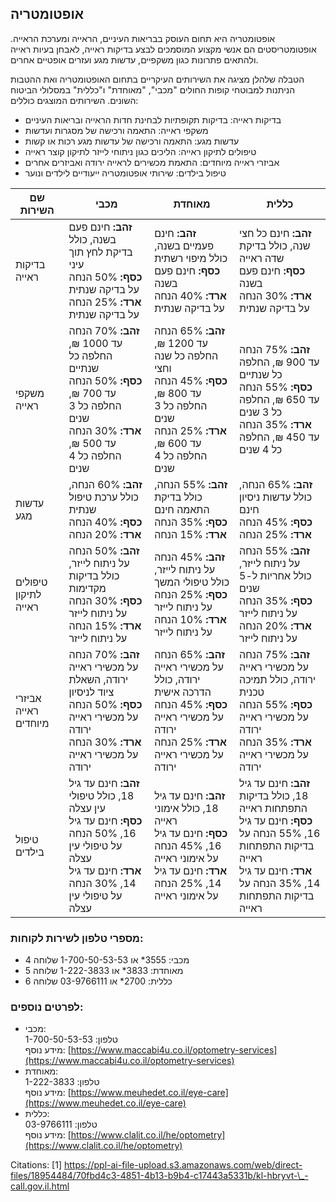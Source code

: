 ## אופטומטריה

אופטומטריה היא תחום העוסק בבריאות העיניים, הראייה ומערכת הראייה. אופטומטריסטים הם אנשי מקצוע המוסמכים לבצע בדיקות ראייה, לאבחן בעיות ראייה ולהתאים פתרונות כגון משקפיים, עדשות מגע ועזרים אופטיים אחרים.

הטבלה שלהלן מציגה את השירותים העיקריים בתחום האופטומטריה ואת ההטבות הניתנות למבוטחי קופות החולים "מכבי", "מאוחדת" ו"כללית" במסלולי הביטוח השונים. השירותים המוצגים כוללים:

*   בדיקות ראייה: בדיקות תקופתיות לבחינת חדות הראייה ובריאות העיניים
*   משקפי ראייה: התאמה ורכישה של מסגרות ועדשות
*   עדשות מגע: התאמה ורכישה של עדשות מגע רכות או קשות
*   טיפולים לתיקון ראייה: הליכים כגון ניתוחי לייזר לתיקון קוצר ראייה
*   אביזרי ראייה מיוחדים: התאמת מכשירים לראייה ירודה ואביזרים אחרים
*   טיפול בילדים: שירותי אופטומטריה ייעודיים לילדים ונוער

| שם השירות | מכבי | מאוחדת | כללית |
| --- | --- | --- | --- |
| בדיקות ראייה | **זהב:** חינם פעם בשנה, כולל בדיקת לחץ תוך עיני  <br>**כסף:** 50% הנחה על בדיקה שנתית  <br>**ארד:** 25% הנחה על בדיקה שנתית | **זהב:** חינם פעמיים בשנה, כולל מיפוי רשתית  <br>**כסף:** חינם פעם בשנה  <br>**ארד:** 40% הנחה על בדיקה שנתית | **זהב:** חינם כל חצי שנה, כולל בדיקת שדה ראייה  <br>**כסף:** חינם פעם בשנה  <br>**ארד:** 30% הנחה על בדיקה שנתית |
| משקפי ראייה | **זהב:** 70% הנחה עד 1000 ₪, החלפה כל שנתיים  <br>**כסף:** 50% הנחה עד 700 ₪, החלפה כל 3 שנים  <br>**ארד:** 30% הנחה עד 500 ₪, החלפה כל 4 שנים | **זהב:** 65% הנחה עד 1200 ₪, החלפה כל שנה וחצי  <br>**כסף:** 45% הנחה עד 800 ₪, החלפה כל 3 שנים  <br>**ארד:** 25% הנחה עד 600 ₪, החלפה כל 4 שנים | **זהב:** 75% הנחה עד 900 ₪, החלפה כל שנתיים  <br>**כסף:** 55% הנחה עד 650 ₪, החלפה כל 3 שנים  <br>**ארד:** 35% הנחה עד 450 ₪, החלפה כל 4 שנים |
| עדשות מגע | **זהב:** 60% הנחה, כולל ערכת טיפול שנתית  <br>**כסף:** 40% הנחה  <br>**ארד:** 20% הנחה | **זהב:** 55% הנחה, כולל בדיקת התאמה חינם  <br>**כסף:** 35% הנחה  <br>**ארד:** 15% הנחה | **זהב:** 65% הנחה, כולל עדשות ניסיון חינם  <br>**כסף:** 45% הנחה  <br>**ארד:** 25% הנחה |
| טיפולים לתיקון ראייה | **זהב:** 50% הנחה על ניתוח לייזר, כולל בדיקות מקדימות  <br>**כסף:** 30% הנחה על ניתוח לייזר  <br>**ארד:** 15% הנחה על ניתוח לייזר | **זהב:** 45% הנחה על ניתוח לייזר, כולל טיפולי המשך  <br>**כסף:** 25% הנחה על ניתוח לייזר  <br>**ארד:** 10% הנחה על ניתוח לייזר | **זהב:** 55% הנחה על ניתוח לייזר, כולל אחריות ל-5 שנים  <br>**כסף:** 35% הנחה על ניתוח לייזר  <br>**ארד:** 20% הנחה על ניתוח לייזר |
| אביזרי ראייה מיוחדים | **זהב:** 70% הנחה על מכשירי ראייה ירודה, השאלת ציוד לניסיון  <br>**כסף:** 50% הנחה על מכשירי ראייה ירודה  <br>**ארד:** 30% הנחה על מכשירי ראייה ירודה | **זהב:** 65% הנחה על מכשירי ראייה ירודה, כולל הדרכה אישית  <br>**כסף:** 45% הנחה על מכשירי ראייה ירודה  <br>**ארד:** 25% הנחה על מכשירי ראייה ירודה | **זהב:** 75% הנחה על מכשירי ראייה ירודה, כולל תמיכה טכנית  <br>**כסף:** 55% הנחה על מכשירי ראייה ירודה  <br>**ארד:** 35% הנחה על מכשירי ראייה ירודה |
| טיפול בילדים | **זהב:** חינם עד גיל 18, כולל טיפולי עין עצלה  <br>**כסף:** חינם עד גיל 16, 50% הנחה על טיפולי עין עצלה  <br>**ארד:** חינם עד גיל 14, 30% הנחה על טיפולי עין עצלה | **זהב:** חינם עד גיל 18, כולל אימוני ראייה  <br>**כסף:** חינם עד גיל 16, 45% הנחה על אימוני ראייה  <br>**ארד:** חינם עד גיל 14, 25% הנחה על אימוני ראייה | **זהב:** חינם עד גיל 18, כולל בדיקות התפתחות ראייה  <br>**כסף:** חינם עד גיל 16, 55% הנחה על בדיקות התפתחות ראייה  <br>**ארד:** חינם עד גיל 14, 35% הנחה על בדיקות התפתחות ראייה |

### מספרי טלפון לשירות לקוחות:

*   מכבי: 3555\* או 1-700-50-53-53 שלוחה 4
*   מאוחדת: 3833\* או 1-222-3833 שלוחה 5
*   כללית: 2700\* או 03-9766111 שלוחה 6

### לפרטים נוספים:

*   מכבי:  
    טלפון: 1-700-50-53-53  
    מידע נוסף: [https://www.maccabi4u.co.il/optometry-services](https://www.maccabi4u.co.il/optometry-services)
*   מאוחדת:  
    טלפון: 1-222-3833  
    מידע נוסף: [https://www.meuhedet.co.il/eye-care](https://www.meuhedet.co.il/eye-care)
*   כללית:  
    טלפון: 03-9766111  
    מידע נוסף: [https://www.clalit.co.il/he/optometry](https://www.clalit.co.il/he/optometry)

Citations: \[1\] https://ppl-ai-file-upload.s3.amazonaws.com/web/direct-files/18954484/70fbd4c3-4851-4b13-b9b4-c17443a5331b/kl-hbryvt-\_-call.gov.il.html